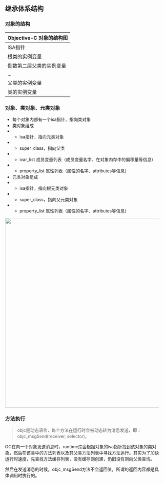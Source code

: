 ## 继承体系结构

### 对象的结构

|Objective-C 对象的结构图|
------|
ISA指针|
根类的实例变量|
倒数第二层父类的实例变量|
...|
父类的实例变量|
类的实例变量|

### 对象、类对象、元类对象

- 每个对象内部有一个isa指针，指向类对象
- 类对象组成
- - isa指针，指向元类对象
- - super_class，指向父类
- - ivar_list 成员变量列表（成员变量名字、在对象内存中的偏移量等信息）
- - property_list 属性列表（属性的名字、attributes等信息）
- 元类对象组成
- - isa指针，指向根元类对象
- - super_class，指向父元类对象
- - property_list 属性列表（属性的名字、attributes等信息）

<img src="../images/oc-object-structure.png" style="width:600;height:620">

### 方法执行

>objc是动态语言，每个方法在运行时会被动态转为消息发送，即：objc_msgSend(receiver, selector)。

OC在向一个对象发送消息时，runtime库会根据对象的isa指针找到该对象的类对象，然后在该类中的方法列表以及其父类方法列表中寻找方法运行。其实为了加快运行时速度，先查找方法缓存列表，没有缓存则创建，仍旧没有则向父类查询。

然后在发送消息的时候，objc_msgSend方法不会返回值，所谓的返回内容都是具体调用时执行的。 